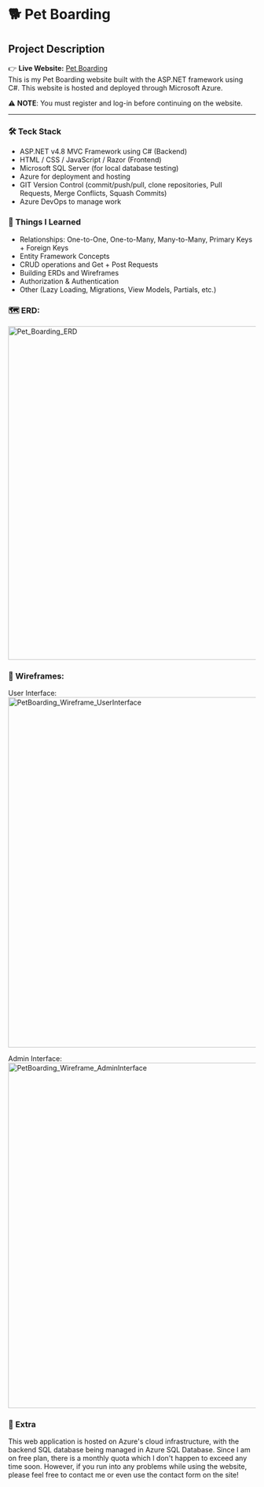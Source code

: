 # 🐕 Pet Boarding

## Project Description

👉 **Live Website:** [Pet Boarding](https://petboarding-a7c0ggbrfcc3gfdn.canadacentral-01.azurewebsites.net/) </br>
This is my Pet Boarding website built with the ASP.NET framework using C#. This website is hosted and deployed through Microsoft Azure. </br>

⚠️ **NOTE**: You must register and log-in before continuing on the website.
***    

### 🛠 Teck Stack

 - ASP.NET v4.8 MVC Framework using C# (Backend) 
 - HTML / CSS / JavaScript / Razor (Frontend)
 - Microsoft SQL Server (for local database testing)
 - Azure for deployment and hosting
 - GIT Version Control (commit/push/pull, clone repositories, Pull Requests, Merge Conflicts, Squash Commits)
 - Azure DevOps to manage work

### 🧠 Things I Learned

 - Relationships: One-to-One, One-to-Many, Many-to-Many, Primary Keys + Foreign Keys 
 - Entity Framework Concepts
 - CRUD operations and Get + Post Requests
 - Building ERDs and Wireframes
 - Authorization & Authentication
 - Other (Lazy Loading, Migrations, View Models, Partials, etc.)

### 🗺️ ERD:
<img width="852" height="678" alt="Pet_Boarding_ERD" src="https://github.com/user-attachments/assets/6750f538-0ef2-4775-b752-7850e27d951c" />

### 📐 Wireframes:

User Interface: </br>
<img width="882" height="712" alt="PetBoarding_Wireframe_UserInterface" src="https://github.com/user-attachments/assets/7a38f4c6-dba4-49b7-ae06-9d0be6abfcd7" />

Admin Interface: </br>
<img width="1116" height="702" alt="PetBoarding_Wireframe_AdminInterface" src="https://github.com/user-attachments/assets/3804f301-8599-495e-b472-6c077fe42ebf" />

### 📱 Extra

This web application is hosted on Azure's cloud infrastructure, with the backend SQL database being managed in Azure SQL Database. Since I am on free plan, there is a monthly quota which I don't happen to exceed any time soon. However, if you run into any problems while using the website, please feel free to contact me or even use the contact form on the site!
